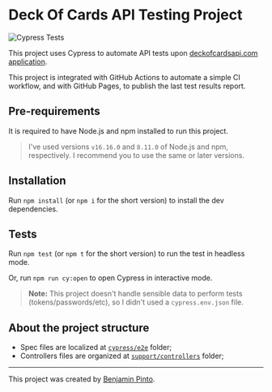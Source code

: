 # Deck Of Cards API Testing Project

![Cypress Tests](https://github.com/benjaminpinto/deckOfCardsApi/actions/workflows/cypressAction.yml/badge.svg)

This project uses Cypress to automate API tests upon [deckofcardsapi.com application](https://deckofcardsapi.com/).

This project is integrated with GitHub Actions to automate a simple CI workflow, and with GitHub Pages, to publish the last test results report.

## Pre-requirements

It is required to have Node.js and npm installed to run this project.

> I've used versions `v16.16.0` and `8.11.0` of Node.js and npm, respectively. I recommend you to use the same or later versions.

## Installation

Run `npm install` (or `npm i` for the short version) to install the dev dependencies.

## Tests

Run `npm test` (or `npm t` for the short version) to run the test in headless mode.

Or, run `npm run cy:open` to open Cypress in interactive mode.

> **Note:** This project doesn't handle sensible data to perform tests (tokens/passwords/etc), so I didn't used a `cypress.env.json` file.

## About the project structure

- Spec files are localized at [`cypress/e2e`](/cypress/e2e/) folder;
- Controllers files are organized at [`support/controllers`](cypress/support/controllers) folder;

---

This project was created by [Benjamin Pinto](https://www.linkedin.com/in/benjamin-pinto/).
